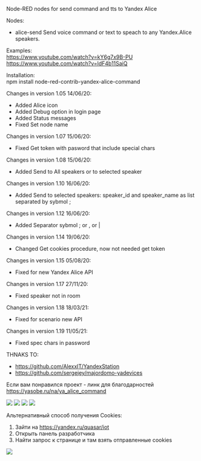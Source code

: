 Node-RED nodes for send command and tts to Yandex Alice

Nodes:
* alice-send Send voice command or text to speach to any Yandex.Alice speakers.

Examples:  
https://www.youtube.com/watch?v=kY6g7x9B-PU  
https://www.youtube.com/watch?v=ldF4b11SaiQ  
  
Installation:  
npm install node-red-contrib-yandex-alice-command  
  
  
Changes in version 1.05 14/06/20:  
* Added Alice icon  
* Added Debug option in login page  
* Added Status messages  
* Fixed Set node name  
  
Changes in version 1.07 15/06/20:  
* Fixed Get token with pasword that include special chars  
  
Changes in version 1.08 15/06/20:  
* Added Send to All speakers or to selected speaker  
  
Changes in version 1.10 16/06/20:  
* Added Send to selected speakers: speaker_id and speaker_name as list separated by sybmol ;   
  
Changes in version 1.12 16/06/20:  
* Added Separator sybmol ; or , or |   
  
  
Changes in version 1.14 19/06/20:  
* Changed Get cookies procedure, now not needed get token  
  
  
Changes in version 1.15 05/08/20:  
* Fixed for new Yandex Alice API  
  
  
Changes in version 1.17 27/11/20:  
* Fixed speaker not in room   
  
  
Changes in version 1.18 18/03/21:  
* Fixed for scenario new API   
  
  
Changes in version 1.19 11/05/21:  
* Fixed spec chars in password   
  
  
  
THNAKS TO:  
* https://github.com/AlexxIT/YandexStation  
* https://github.com/sergejey/majordomo-yadevices  
  
  
Если вам понравился проект - линк для благодарностей https://yasobe.ru/na/ya_alice_command  
  
  
<img src="http://wiki.swiitch.ru/images/3/3e/Node_red_yandex_alice.png">
<img src="http://wiki.swiitch.ru/images/d/d0/Node_red_yandex_alice_get_token.png">
<img src="http://wiki.swiitch.ru/images/c/c1/Node_red_yandex_alice_settings.png">
<img src="http://wiki.swiitch.ru/images/8/8c/Node_red_yandex_alice_login.png">
  
  
  
Альтернативный способ получения Cookies:
1. Зайти на https://yandex.ru/quasar/iot
2. Открыть панель разработчика
3. Найти запрос к странице и там взять отправленные cookies
<img src="http://wiki.swiitch.ru/images/6/66/Node_red_yandex_alice_get_cookies_alt.png">
  
